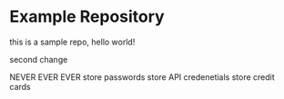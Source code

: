 # Example Repository
this is a sample repo, hello world! 

second change




NEVER EVER EVER 
store passwords
store API credenetials
store credit cards


